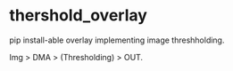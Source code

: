 # thershold_overlay
pip install-able overlay implementing image threshholding. 

Img > DMA > (Thresholding) > OUT.
